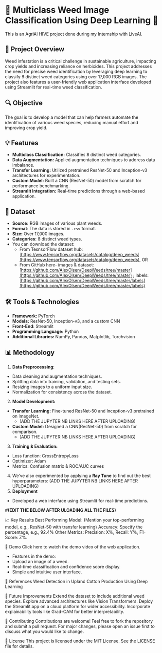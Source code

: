 # 🌱 Multiclass Weed Image Classification Using Deep Learning 🌾
This is an AgriAI HIVE project done during my Internship with LiveAI.

## 🌟 Project Overview
Weed infestation is a critical challenge in sustainable agriculture, impacting crop yields and increasing reliance on herbicides. This project addresses the need for precise weed identification by leveraging deep learning to classify 8 distinct weed categories using over 17,000 RGB images. The project also features a user-friendly web application interface developed using Streamlit for real-time weed classification.

## 🔍 Objective
The goal is to develop a model that can help farmers automate the identification of various weed species, reducing manual effort and improving crop yield.

## 💡 Features
* **Multiclass Classification:** Classifies 8 distinct weed categories.
* **Data Augmentation:** Applied augmentation techniques to address data imbalance.
* **Transfer Learning:** Utilized pretrained ResNet-50 and Inception-v3 architectures for experimentation.
* **Custom Model:** Built a CNN (ResNet-50) model from scratch for performance benchmarking.
* **Streamlit Integration:** Real-time predictions through a web-based application.

 ## 📂 Dataset
* **Source:** RGB images of various plant weeds.
* **Format**: The data is stored in `.csv` format. 
* **Size:** Over 17,000 images.
* **Categories:** 8 distinct weed types.
* You can download the dataset:
    * From TesnsorFlow dataset hub: [https://www.tensorflow.org/datasets/catalog/deep_weeds](https://www.tensorflow.org/datasets/catalog/deep_weeds), OR 
    * From GitHub here- images & dataset: [https://github.com/AlexOlsen/DeepWeeds/tree/master](https://github.com/AlexOlsen/DeepWeeds/tree/master) ; labels: [https://github.com/AlexOlsen/DeepWeeds/tree/master/labels](https://github.com/AlexOlsen/DeepWeeds/tree/master/labels) 

## 🛠️ Tools & Technologies
* **Framework:** PyTorch
* **Models:** ResNet-50, Inception-v3, and a custom CNN
* **Front-End:** Streamlit
* **Programming Language:** Python
* **Additional Libraries:** NumPy, Pandas, Matplotlib, Torchvision

## 📊 Methodology
1. **Data Preprocessing:**
  * Data cleaning and augmentation techniques.
  * Splitting data into training, validation, and testing sets.
  * Resizing images to a uniform input size.
  * Normalization for consistency across the dataset.
2. **Model Development:**
 * **Transfer Learning:** Fine-tuned ResNet-50 and Inception-v3 pretrained on ImageNet.
    * (ADD THE JUPYTER NB LINKS HERE AFTER UPLOADING)
 * **Custom Model:** Designed a CNN(ResNet-50) from scratch for comparison.
    * (ADD THE JUPYTER NB LINKS HERE AFTER UPLOADING)
3. **Training & Evaluation:**
 * Loss function: CrossEntropyLoss
 * Optimizer: Adam
 * Metrics: Confusion matrix & ROC/AUC curves
4. We've also experimented by applying a **Ray Tune** to find out the best hyperparameters: (ADD THE JUPYTER NB LINKS HERE AFTER UPLOADING)
5. **Deployment**
 * Developed a web interface using Streamlit for real-time predictions.

#**(EDIT THE BELOW AFTER ULOADING ALL THE FILES)**

📈 Key Results
Best Performing Model: (Mention your top-performing model, e.g., ResNet-50 with transfer learning)
Accuracy: Specify the percentage, e.g., 92.4%
Other Metrics: Precision: X%, Recall: Y%, F1-Score: Z%.

🎥 Demo
Click here to watch the demo video of the web application.
* Features in the demo:
 * Upload an image of a weed.
 * Real-time classification and confidence score display.
 * Simple and intuitive user interface.

📘 References
Weed Detection in Upland Cotton Production Using Deep Learning

🚀 Future Improvements
Extend the dataset to include additional weed species.
Explore advanced architectures like Vision Transformers.
Deploy the Streamlit app on a cloud platform for wider accessibility.
Incorporate explainability tools like Grad-CAM for better interpretability.

🤝 Contributing
Contributions are welcome! Feel free to fork the repository and submit a pull request. For major changes, please open an issue first to discuss what you would like to change.

📝 License
This project is licensed under the MIT License. See the LICENSE file for details.



